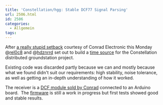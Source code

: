 ```yaml
---
title: 'Constellation/hgg: Stable DCF77 Signal Parsing'
url: 2506.html
id: 2506
categories:
  - Allgemein
tags:
---
```


After [a really stupid setback](https://twitter.com/hdznrrd/status/131064143464775680) courtesy of Conrad Electronic this Monday @[rel0c8](https://twitter.com/rel0c8) and @[hdznrrd](https://twitter.com/hdznrrd) set out to build a [time source](https://blog.shackspace.de/wiki/doku.php?id=project:hgg:timing_and_synchronization) for the Constellation distributed groundstation project.

Existing code was discarded partly because we can and mostly because what we found didn't suit our requirements: high stability, noise tolerance, as well as getting an in-depth understanding of how it worked.

The receiver is a [DCF module sold by Conrad](http://www.conrad.de/ce/de/product/641138/DCF-EMPFAENGERPLATINE/SHOP_AREA_17348&amp;promotionareaSearchDetail=005) connected to an Arduino board.  The [firmware](https://github.com/shackspace/hgg/tree/master/hardware/dcf77) is still a work in progress but first tests showed good and stable results.